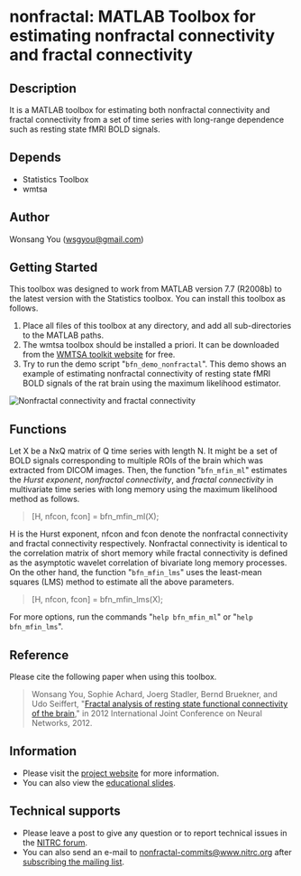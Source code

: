 # nonfractal: MATLAB Toolbox for estimating nonfractal connectivity and fractal connectivity

## Description 
It is a MATLAB toolbox for estimating both nonfractal connectivity and fractal connectivity from a set of time series with long-range dependence such as resting state fMRI BOLD signals.

## Depends 
* Statistics Toolbox
* wmtsa

## Author 
Wonsang You (wsgyou@gmail.com)

## Getting Started
This toolbox was designed to work from MATLAB version 7.7 (R2008b) to the latest version with the Statistics toolbox. You can install this toolbox as follows.
1. Place all files of this toolbox at any directory, and add all sub-directories to the MATLAB paths.
2. The wmtsa toolbox should be installed a priori. It can be downloaded from the [WMTSA toolkit website](http://www.atmos.washington.edu/~wmtsa/) for free.
3. Try to run the demo script "`bfn_demo_nonfractal`". This demo shows an example of estimating nonfractal connectivity of resting state fMRI BOLD signals of the rat brain using the maximum likelihood estimator.

![Nonfractal connectivity and fractal connectivity](/demo/demo.png)

## Functions
Let X be a NxQ matrix of Q time series with length N. It might be a set of BOLD signals corresponding to multiple ROIs of the brain which was extracted from DICOM images. Then, the function "`bfn_mfin_ml`" estimates the *Hurst exponent*, *nonfractal connectivity*, and *fractal connectivity* in multivariate time series with long memory using the maximum likelihood method as follows.

> [H, nfcon, fcon] = bfn_mfin_ml(X);

H is the Hurst exponent, nfcon and fcon denote the nonfractal connectivity and fractal connectivity respectively. Nonfractal connectivity is identical to the correlation matrix of short memory while fractal connectivity is defined as the asymptotic wavelet correlation of bivariate long memory processes. On the other hand, the function "`bfn_mfin_lms`" uses the least-mean squares (LMS) method to estimate all the above parameters.

> [H, nfcon, fcon] = bfn_mfin_lms(X);

For more options, run the commands "`help bfn_mfin_ml`" or "`help bfn_mfin_lms`".

## Reference
Please cite the following paper when using this toolbox.

> Wonsang You, Sophie Achard, Joerg Stadler, Bernd Bruekner, and Udo Seiffert, "[Fractal analysis of resting state functional connectivity of the brain](https://sites.google.com/site/wsgyou/publications/ijcnn2012)," in 2012 International Joint Conference on Neural Networks, 2012. 

## Information
* Please visit the [project website](https://sites.google.com/site/wsgyou/research/restingstate) for more information.
* You can also view the [educational slides](https://www.slideshare.net/lovebridge/longmemory-79365155).

## Technical supports
* Please leave a post to give any question or to report technical issues in the [NITRC forum](https://www.nitrc.org/forum/?group_id=1181).
* You can also send an e-mail to nonfractal-commits@www.nitrc.org after [subscribing the mailing list](http://www.nitrc.org/mailman/listinfo/nonfractal-commits).
